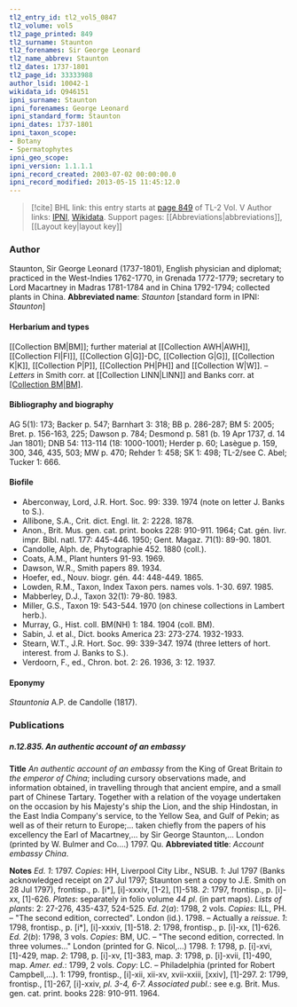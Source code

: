 ```yaml
---
tl2_entry_id: tl2_vol5_0847
tl2_volume: vol5
tl2_page_printed: 849
tl2_surname: Staunton
tl2_forenames: Sir George Leonard
tl2_name_abbrev: Staunton
tl2_dates: 1737-1801
tl2_page_id: 33333988
author_lsid: 10042-1
wikidata_id: Q946151
ipni_surname: Staunton
ipni_forenames: George Leonard
ipni_standard_form: Staunton
ipni_dates: 1737-1801
ipni_taxon_scope: 
- Botany
- Spermatophytes
ipni_geo_scope: 
ipni_version: 1.1.1.1
ipni_record_created: 2003-07-02 00:00:00.0
ipni_record_modified: 2013-05-15 11:45:12.0
---
```


> [!cite] BHL link: this entry starts at [page 849](https://www.biodiversitylibrary.org/page/33333988) of TL-2 Vol. V
> Author links: [IPNI](https://www.ipni.org/a/10042-1), [Wikidata](https://www.wikidata.org/wiki/Q946151). Support pages: [[Abbreviations|abbreviations]], [[Layout key|layout key]]

### Author

Staunton, Sir George Leonard (1737-1801), English physician and diplomat; practiced in the West-Indies 1762-1770, in Grenada 1772-1779; secretary to Lord Macartney in Madras 1781-1784 and in China 1792-1794; collected plants in China. 
**Abbreviated name**: *Staunton* \[standard form in IPNI: *Staunton*\]

#### Herbarium and types

[[Collection BM|BM]]; further material at [[Collection AWH|AWH]], [[Collection FI|FI]], [[Collection G|G]]-DC, [[Collection G|G]], [[Collection K|K]], [[Collection P|P]], [[Collection PH|PH]] and [[Collection W|W]]. – *Letters* in Smith corr. at [[Collection LINN|LINN]] and Banks corr. at [[Collection BM|BM]](NH).

#### Bibliography and biography

AG 5(1): 173; Backer p. 547; Barnhart 3: 318; BB p. 286-287; BM 5: 2005; Bret. p. 156-163, 225; Dawson p. 784; Desmond p. 581 (b. 19 Apr 1737, d. 14 Jan 1801); DNB 54: 113-114 (18: 1000-1001); Herder p. 60; Lasègue p. 159, 300, 346, 435, 503; MW p. 470; Rehder 1: 458; SK 1: 498; TL-2/see C. Abel; Tucker 1: 666.

#### Biofile

- Aberconway, Lord, J.R. Hort. Soc. 99: 339. 1974 (note on letter J. Banks to S.).
- Allibone, S.A., Crit. dict. Engl. lit. 2: 2228. 1878.
- Anon., Brit. Mus. gen. cat. print. books 228: 910-911. 1964; Cat. gén. livr. impr. Bibl. natl. 177: 445-446. 1950; Gent. Magaz. 71(1): 89-90. 1801.
- Candolle, Alph. de, Phytographie 452. 1880 (coll.).
- Coats, A.M., Plant hunters 91-93. 1969.
- Dawson, W.R., Smith papers 89. 1934.
- Hoefer, ed., Nouv. biogr. gén. 44: 448-449. 1865.
- Lowden, R.M., Taxon, Index Taxon pers. names vols. 1-30. 697. 1985.
- Mabberley, D.J., Taxon 32(1): 79-80. 1983.
- Miller, G.S., Taxon 19: 543-544. 1970 (on chinese collections in Lambert herb.).
- Murray, G., Hist. coll. BM(NH) 1: 184. 1904 (coll. BM).
- Sabin, J. et al., Dict. books America 23: 273-274. 1932-1933.
- Stearn, W.T., J.R. Hort. Soc. 99: 339-347. 1974 (three letters of hort. interest. from J. Banks to S.).
- Verdoorn, F., ed., Chron. bot. 2: 26. 1936, 3: 12. 1937.

#### Eponymy

*Stauntonia* A.P. de Candolle (1817).

### Publications

##### n.12.835. An authentic account of an embassy

**Title**
*An authentic account of an embassy* from the King of Great Britain *to the emperor of China*; including cursory observations made, and information obtained, in travelling through that ancient empire, and a small part of Chinese Tartary. Together with a relation of the voyage undertaken on the occasion by his Majesty's ship the Lion, and the ship Hindostan, in the East India Company's service, to the Yellow Sea, and Gulf of Pekin; as well as of their return to Europe;... taken chiefly from the papers of his excellency the Earl of Macartney,... by Sir George Staunton,... London (printed by W. Bulmer and Co....) 1797. Qu.
**Abbreviated title**: *Account embassy China*.

**Notes**
*Ed. 1*: 1797. *Copies*: HH, Liverpool City Libr., NSUB.
*1*: Jul 1797 (Banks acknowledged receipt on 27 Jul 1797; Staunton sent a copy to J.E. Smith on 28 Jul 1797), frontisp., p. \[i\*\], \[i\]-xxxiv, \[1-2\], \[1\]-518.
*2*: 1797, frontisp., p. \[i\]-xx, \[1\]-626.
*Plates*: separately in folio volume *44 pl*. (in part maps).
*Lists of plants*: 2: 27-276, 435-437, 524-525.
*Ed. 2*(*a*): 1798, 2 vols. *Copies*: ILL, PH. – "The second edition, corrected". London (id.). 1798. – Actually a *reissue*.
*1*: 1798, frontisp., p. \[i\*\], \[i\]-xxxiv, \[1\]-518.
*2*: 1798, frontisp., p. \[i\]-xx, \[1\]-626.
*Ed. 2*(*b*): 1798, 3 vols. *Copies*: BM, UC. – "The second edition, corrected. In three volumes..." London (printed for G. Nicol,...) 1798.
*1*: 1798, p. \[i\]-xvi, \[1\]-429, map.
*2*: 1798, p. \[i\]-xv, \[1\]-383, map.
*3*: 1798, p. \[i\]-xvii, \[1\]-490, map.
*Amer. ed.*: 1799, 2 vols. *Copy*: LC. – Philadelphia (printed for Robert Campbell,...). 1: 1799, frontisp., \[i\]-xii, xii-xv, xvii-xxiii, \[xxiv\], \[1\]-297.
2: 1799, frontisp., \[1\]-267, \[i\]-xxiv, *pl. 3-4, 6-7.*
*Associated publ*.: see e.g. Brit. Mus. gen. cat. print. books 228: 910-911. 1964.

